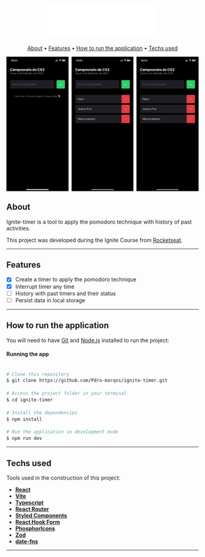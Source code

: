 <h1 align="center">
    <img title="#imhere" src="./.github/logo.svg" alt=""/>
</h1>

<p align="center">
  <a href="#about">About</a> •
  <a href="#features">Features</a> •
  <a href="#how-it-works">How to run the application</a> • 
  <a href="#tech-stack">Techs used</a>
</p>

<div style="display: grid; grid-template-columns: 1fr 1fr 1fr; grid-gap: 8px">
   <img style="width: 100%" title="#imhere" src="./.github/empty-list.jpg" alt="" />
   <img style="width: 100%" title="#imhere" src="./.github/itens-in-list.jpg" alt="" />
   <img style="width: 100%" title="#imhere" src="./.github/itens-in-list.jpg" alt="" />
</div>

<!-- <div align="center"> 

	<img title="#imhere" src="./.github/empty-list.jpg" alt="" />
</div>

<div align="center"> 
	<img title="#imhere" src="./.github/itens-in-list.jpg" alt="" />
</div>

<br>

<div align="center"> 
	<img title="#imhere" src="./.github/itens-in-list.jpg" alt="" />
</div> -->

## About

Ignite-timer is a tool to apply the pomodoro technique with history of past activities.

This project was developed during the Ignite Course from [Rocketseat](https://www.rocketseat.com.br/ignite).

---

## Features

- [x] Create a timer to apply the pomodoro technique
- [x] Interrupt timer any time
- [ ] History with past timers and their status
- [ ] Persist data in local storage

---

## How to run the application

You will need to have [Git](https://git-scm.com) and [Node.js](https://nodejs.org/en/) installed to run the project:

#### Running the app

```bash

# Clone this repository
$ git clone https://github.com/Pdro-marqss/ignite-timer.git

# Access the project folder in your terminal
$ cd ignite-timer

# Install the dependencies
$ npm install

# Run the application in development mode
$ npm run dev

```

---

## Techs used

Tools used in the construction of this project:

- **[React](https://reactjs.org/)**
- **[Vite](https://vitejs.dev/)**
- **[Typescript](https://www.typescriptlang.org/)**
- **[React Router](https://v5.reactrouter.com/web/guides/quick-start)**
- **[Styled Components](https://styled-components.com/)**
- **[React Hook Form](https://react-hook-form.com/)**
- **[PhosphorIcons](https://phosphoricons.com/)**
- **[Zod](https://zod.dev/)**
- **[date-fns](https://date-fns.org/)**
<!-- - **[Immer](https://immerjs.github.io/immer/)** -->

---
